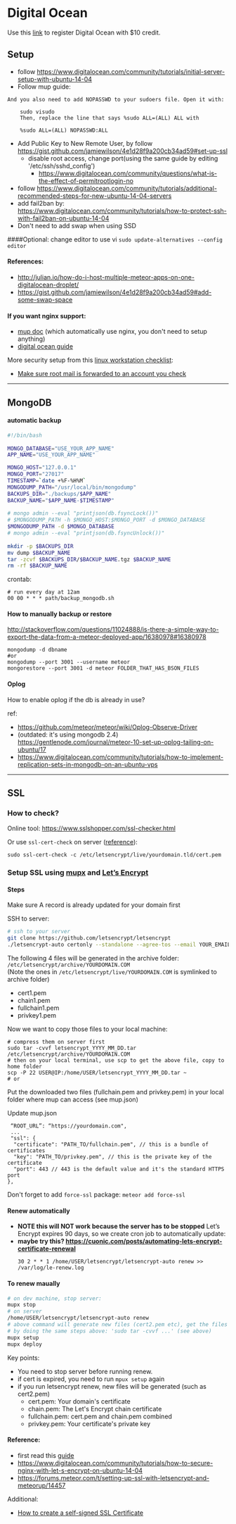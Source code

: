 # Digital Ocean

Use this [link](https://m.do.co/c/ddb021b2d64b) to register Digital Ocean with $10 credit.

## Setup
- follow https://www.digitalocean.com/community/tutorials/initial-server-setup-with-ubuntu-14-04
- Follow mup guide:
```
And you also need to add NOPASSWD to your sudoers file. Open it with:

    sudo visudo
    Then, replace the line that says %sudo ALL=(ALL) ALL with

    %sudo ALL=(ALL) NOPASSWD:ALL
```
- Add Public Key to New Remote User, by follow https://gist.github.com/jamiewilson/4e1d28f9a200cb34ad59#set-up-ssl
  - disable root access, change port(using the same guide by editing '/etc/ssh/sshd_config')
    - https://www.digitalocean.com/community/questions/what-is-the-effect-of-permitrootlogin-no
- follow https://www.digitalocean.com/community/tutorials/additional-recommended-steps-for-new-ubuntu-14-04-servers
- add fail2ban by: https://www.digitalocean.com/community/tutorials/how-to-protect-ssh-with-fail2ban-on-ubuntu-14-04
- Don't need to add swap when using SSD

####Optional: 
change editor to use vi `sudo update-alternatives --config editor`

#### References:
- http://julian.io/how-do-i-host-multiple-meteor-apps-on-one-digitalocean-droplet/
- https://gist.github.com/jamiewilson/4e1d28f9a200cb34ad59#add-some-swap-space

#### If you want nginx support:
- [mup doc](https://github.com/arunoda/meteor-up/wiki/Using-Meteor-Up-with-NginX-vhosts) (which automatically use nginx, you don't need to setup anything)
- [digital ocean guide](https://www.digitalocean.com/community/tutorials/how-to-set-up-nginx-server-blocks-virtual-hosts-on-ubuntu-14-04-lts)

More security setup from this [linux workstation checklist](https://github.com/lfit/itpol/blob/master/linux-workstation-security.md):
- [Make sure root mail is forwarded to an account you check](https://github.com/lfit/itpol/blob/master/linux-workstation-security.md#root-mail)

---

## MongoDB

#### automatic backup

```bash
#!/bin/bash
 
MONGO_DATABASE="USE_YOUR_APP_NAME"
APP_NAME="USE_YOUR_APP_NAME"

MONGO_HOST="127.0.0.1"
MONGO_PORT="27017"
TIMESTAMP=`date +%F-%H%M`
MONGODUMP_PATH="/usr/local/bin/mongodump"
BACKUPS_DIR="./backups/$APP_NAME"
BACKUP_NAME="$APP_NAME-$TIMESTAMP"
 
# mongo admin --eval "printjson(db.fsyncLock())"
# $MONGODUMP_PATH -h $MONGO_HOST:$MONGO_PORT -d $MONGO_DATABASE
$MONGODUMP_PATH -d $MONGO_DATABASE
# mongo admin --eval "printjson(db.fsyncUnlock())"
 
mkdir -p $BACKUPS_DIR
mv dump $BACKUP_NAME
tar -zcvf $BACKUPS_DIR/$BACKUP_NAME.tgz $BACKUP_NAME
rm -rf $BACKUP_NAME

```

crontab:

```
# run every day at 12am
00 00 * * * path/backup_mongodb.sh

```


#### How to manually backup or restore
http://stackoverflow.com/questions/11024888/is-there-a-simple-way-to-export-the-data-from-a-meteor-deployed-app/16380978#16380978
```
mongodump -d dbname 
#or 
mongodump --port 3001 --username meteor 
mongorestore --port 3001 -d meteor FOLDER_THAT_HAS_BSON_FILES
```

#### Oplog
How to enable oplog if the db is already in use?

ref:
- https://github.com/meteor/meteor/wiki/Oplog-Observe-Driver
- (outdated: it's using mongodb 2.4) https://gentlenode.com/journal/meteor-10-set-up-oplog-tailing-on-ubuntu/17
- https://www.digitalocean.com/community/tutorials/how-to-implement-replication-sets-in-mongodb-on-an-ubuntu-vps

---

## SSL

### How to check?
Online tool: https://www.sslshopper.com/ssl-checker.html

Or use `ssl-cert-check` on server ([reference](https://community.letsencrypt.org/t/it-there-a-command-to-show-how-many-days-certificate-you-have/11351/4)):  
```
sudo ssl-cert-check -c /etc/letsencrypt/live/yourdomain.tld/cert.pem
```


### Setup SSL using [mupx](https://github.com/arunoda/meteor-up/tree/mupx) and [Let’s Encrypt](https://letsencrypt.org/)
#### Steps
Make sure A record is already updated for your domain first

SSH to server:

  ```bash
  # ssh to your server
  git clone https://github.com/letsencrypt/letsencrypt
  ./letsencrypt-auto certonly --standalone --agree-tos --email YOUR_EMAIL -d YOURDOMAIN.COM -d www.YOURDOMAIN.COM
  ```
The following 4 files will be generated in the archive folder: `/etc/letsencrypt/archive/YOURDOMAIN.COM`    
(Note the ones in `/etc/letsencrypt/live/YOURDOMAIN.COM` is symlinked to archive folder)
- cert1.pem
- chain1.pem
- fullchain1.pem
- privkey1.pem

  
Now we want to copy those files to your local machine:

  ```
  # compress them on server first
  sudo tar -cvvf letsencrypt_YYYY_MM_DD.tar /etc/letsencrypt/archive/YOURDOMAIN.COM
  # then on your local terminal, use scp to get the above file, copy to home folder
  scp -P 22 USER@IP:/home/USER/letsencrypt_YYYY_MM_DD.tar ~
  # or 
  ```

Put the downloaded two files (fullchain.pem and privkey.pem) in your local folder where mup can access (see mup.json)

Update mup.json

  ```
   “ROOT_URL”: “https://yourdomain.com",
   ...
   "ssl": {
    "certificate": "PATH_TO/fullchain.pem", // this is a bundle of certificates
    "key": "PATH_TO/privkey.pem", // this is the private key of the certificate
    "port": 443 // 443 is the default value and it's the standard HTTPS port
  },
  ```

Don't forget to add `force-ssl` package:  `meteor add force-ssl`

#### Renew automatically
- **NOTE this will NOT work because the server has to be stopped** Let’s Encrypt expires 90 days, so we create cron job to automatically update:
- **maybe try this? https://cuonic.com/posts/automating-lets-encrypt-certificate-renewal**
  ```
  30 2 * * 1 /home/USER/letsencrypt/letsencrypt-auto renew >> /var/log/le-renew.log
  ```

#### To renew maually
  ```bash
  # on dev machine, stop server:
  mupx stop
  # on server
  /home/USER/letsencrypt/letsencrypt-auto renew
  # above command will generate new files (cert2.pem etc), get the files to local machine
  # by doing the same steps above: 'sudo tar -cvvf ...' (see above)
  mupx setup
  mupx deploy
  ```

Key points:
- You need to stop server before running renew.
- if cert is expired, you need to run `mpux setup` again
- if you run letsencrypt renew, new files will be generated (such as cert2.pem)
  - cert.pem: Your domain's certificate
  - chain.pem: The Let's Encrypt chain certificate
  - fullchain.pem: cert.pem and chain.pem combined
  - privkey.pem: Your certificate's private key


#### Reference: 
- first read this [guide](https://medium.com/@getdrizzle/deploying-meteor-app-with-free-ssl-certificate-mupx-letsencrypt-digital-ocean-7c85d90cc731#.ty1lahoh9
)
- https://www.digitalocean.com/community/tutorials/how-to-secure-nginx-with-let-s-encrypt-on-ubuntu-14-04
- https://forums.meteor.com/t/setting-up-ssl-with-letsencrypt-and-meteorup/14457

Additional:
- [How to create a self-signed SSL Certificate](http://www.akadia.com/services/ssh_test_certificate.html)

